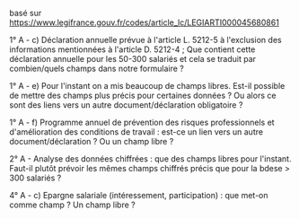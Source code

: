 basé sur https://www.legifrance.gouv.fr/codes/article_lc/LEGIARTI000045680861


1° A - c) Déclaration annuelle prévue à l'article L. 5212-5 à l'exclusion des informations mentionnées à l'article D. 5212-4 ;
Que contient cette déclaration annuelle pour les 50-300 salariés et cela se traduit par combien/quels champs dans notre formulaire ?
    
1° A - e) Pour l'instant on a mis beaucoup de champs libres. Est-il possible de mettre des champs plus précis pour certaines données ? Ou alors ce sont des liens vers un autre document/déclaration obligatoire ?

1° A - f) Programme annuel de prévention des risques professionnels et d'amélioration des conditions de travail : est-ce un lien vers un autre document/déclaration ? Ou un champ libre ?

2° A - Analyse des données chiffrées : que des champs libres pour l'instant. Faut-il plutôt prévoir les mêmes champs chiffrés précis que pour la bdese > 300 salariés ?

4° A - c) Epargne salariale (intéressement, participation) : que met-on comme champ ? Un champ libre ?

